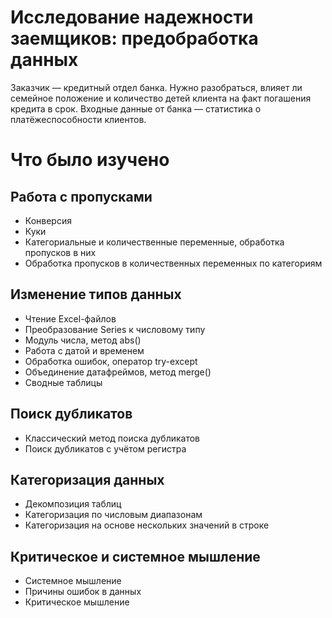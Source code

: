 # Исследование надежности заемщиков: предобработка данных
Заказчик — кредитный отдел банка. Нужно разобраться, влияет ли семейное положение и количество детей клиента на факт погашения кредита в срок. Входные данные от банка — статистика о платёжеспособности клиентов.
# Что было изучено
## Работа с пропусками  
- Конверсия  
- Куки  
- Категориальные и количественные переменные, обработка пропусков в них  
- Обработка пропусков в количественных переменных по категориям  

## Изменение типов данных  
- Чтение Excel-файлов  
- Преобразование Series к числовому типу  
- Модуль числа, метод abs()  
- Работа с датой и временем  
- Обработка ошибок, оператор try-except  
- Объединение датафреймов, метод merge()  
- Сводные таблицы  

## Поиск дубликатов  
- Классический метод поиска дубликатов  
- Поиск дубликатов с учётом регистра  

## Категоризация данных  
- Декомпозиция таблиц  
- Категоризация по числовым диапазонам  
- Категоризация на основе нескольких значений в строке  

## Критическое и системное мышление  
- Системное мышление  
- Причины ошибок в данных  
- Критическое мышление  
